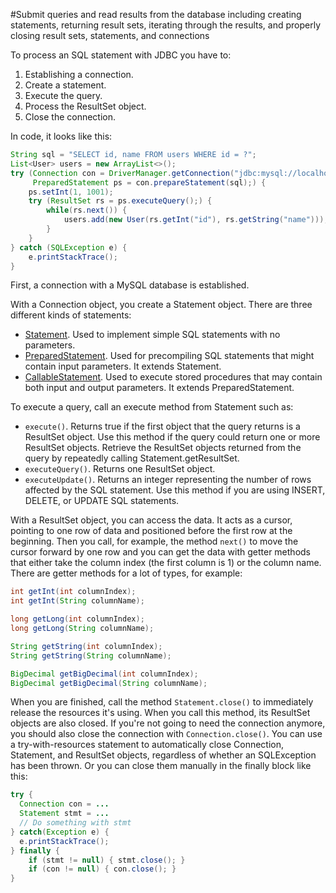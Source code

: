 #Submit queries and read results from the database including creating statements, returning result sets, iterating through the results, and properly closing result sets, statements, and connections

To process an SQL statement with JDBC you have to:

1. Establishing a connection.
2. Create a statement.
3. Execute the query.
4. Process the ResultSet object.
5. Close the connection.

In code, it looks like this:
````java
String sql = "SELECT id, name FROM users WHERE id = ?";
List<User> users = new ArrayList<>();
try (Connection con = DriverManager.getConnection("jdbc:mysql://localhost/test?user=admin&password=admin12345");
     PreparedStatement ps = con.prepareStatement(sql);) {
    ps.setInt(1, 1001);
    try (ResultSet rs = ps.executeQuery();) {
        while(rs.next()) {
            users.add(new User(rs.getInt("id"), rs.getString("name")));
        }
    }
} catch (SQLException e) {
    e.printStackTrace();
}
````

First, a connection with a MySQL database is established.

With a Connection object, you create a Statement object. There are three different kinds of statements:
* [Statement](https://docs.oracle.com/javase/8/docs/api/java/sql/Statement.html). Used to implement simple SQL statements with no parameters.
* [PreparedStatement](https://docs.oracle.com/javase/8/docs/api/java/sql/PreparedStatement.html). Used for precompiling SQL statements that might contain input parameters. It extends Statement.
* [CallableStatement](https://docs.oracle.com/javase/8/docs/api/java/sql/CallableStatement.html). Used to execute stored procedures that may contain both input and output parameters. It extends PreparedStatement.

To execute a query, call an execute method from Statement such as:
* `execute()`. Returns true if the first object that the query returns is a ResultSet object. Use this method if the query could return one or more ResultSet objects. Retrieve the ResultSet objects returned from the query by repeatedly calling Statement.getResultSet.
* `executeQuery()`. Returns one ResultSet object.
* `executeUpdate()`. Returns an integer representing the number of rows affected by the SQL statement. Use this method if you are using INSERT, DELETE, or UPDATE SQL statements.

With a ResultSet object, you can access the data. It acts as a cursor, pointing  to one row of data and positioned before the first row at the beginning. Then you call, for example, the method `next()` to move the cursor forward by one row and you can get the data with getter methods that either take the column index (the first column is 1) or the column name. There are getter methods for a lot of types, for example:
````java
int getInt(int columnIndex);
int getInt(String columnName);

long getLong(int columnIndex);
long getLong(String columnName);

String getString(int columnIndex);
String getString(String columnName);

BigDecimal getBigDecimal(int columnIndex);
BigDecimal getBigDecimal(String columnName);
````

When you are finished, call the method `Statement.close()` to immediately release the resources it's using. When you call this method, its ResultSet objects are also closed. If you're not going to need the connection anymore, you should also close the connection with `Connection.close()`. You can use a try-with-resources statement to automatically close Connection, Statement, and ResultSet objects, regardless of whether an SQLException has been thrown. Or you can close them manually in the finally block like this:
````java
try {
  Connection con = ...
  Statement stmt = ...
  // Do something with stmt
} catch(Exception e) {
  e.printStackTrace();
} finally {
    if (stmt != null) { stmt.close(); }
    if (con != null) { con.close(); }
}
````
